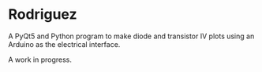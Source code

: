 # Rodriguez

A PyQt5 and Python program to make diode and transistor IV plots using an Arduino as the electrical interface.

A work in progress.
